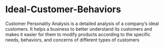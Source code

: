 # Ideal-Customer-Behaviors
Customer Personality Analysis is a detailed analysis of a company’s ideal customers. It helps a business to better understand its customers and makes it easier for them to modify products according to the specific needs, behaviors, and concerns of different types of customers 
